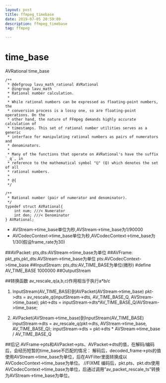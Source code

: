 ```yaml
---
layout: post
title: ffmpeg_timebase
date: 2019-07-05 20:59:09
description: ffmpeg_timebase
tag: ffmpeg

---
```


# time_base
AVRational time_base
```
/**
 * @defgroup lavu_math_rational AVRational
 * @ingroup lavu_math
 * Rational number calculation.
 *
 * While rational numbers can be expressed as floating-point numbers, the
 * conversion process is a lossy one, so are floating-point operations. On the
 * other hand, the nature of FFmpeg demands highly accurate calculation of
 * timestamps. This set of rational number utilities serves as a generic
 * interface for manipulating rational numbers as pairs of numerators and
 * denominators.
 *
 * Many of the functions that operate on AVRational's have the suffix `_q`, in
 * reference to the mathematical symbol "ℚ" (Q) which denotes the set of all
 * rational numbers.
 *
 * @{
 */

/**
 * Rational number (pair of numerator and denominator).
 */
typedef struct AVRational{
    int num; ///< Numerator
    int den; ///< Denominator
} AVRational;
```
+ AVStream->time_base单位为秒,AVStream->time_base为1/90000
+ AVCodecContext->time_base单位为秒,AVCodecContext->time_base为1/30(假设frame_rate为30)

##AVPacket:
pts,dts:AVStream->time_base为单位
##AVFrame:
pkt_pts,pkt_dts:AVStream->time_base为单位
pts:AVCodecContext->time_base
##InputStream:
pts,dts:AV_TIME_BASE为单位(微秒)  #define AV_TIME_BASE   1000000
##OutputStream

##转换函数
av_rescale_q(a,b,c)作用相当于执行a*b/c
1. InputStream(AV_TIME_BASE)到AVPacket(AVStream->time_base)
 pkt->dts = av_rescale_q(inputStream->dts, AV_TIME_BASE_Q, AVStream->time_base); 
 pkt->dts = inputStream->dts*AV_TIME_BASE_Q/AVStream->time_base;
 
2. AVPacket(AVStream->time_base)到InputStream(AV_TIME_BASE)
 inputStream->dts = av_rescale_q(pkt->dts, AVStream->time_base, AV_TIME_BASE_Q); 
 inputStream->dts = pkt->dts * AVStream->time_base / AV_TIME_BASE_Q

##后记
AVFrame->pts和AVPacket->pts、AVPacket->dts的值，在解码/编码后，会经历短暂的time_base不匹配的情况：
解码后，decoded_frame->pts的值使用AVStream->time_base为单位，后在AVFilter里面转换成以AVCodecContext->time_base为单位。   //FIXME
编码后，pkt.pts、pkt.dts使用AVCodecContext->time_base为单位，后通过调用"av_packet_rescale_ts"转换为AVStream->time_base为单位。